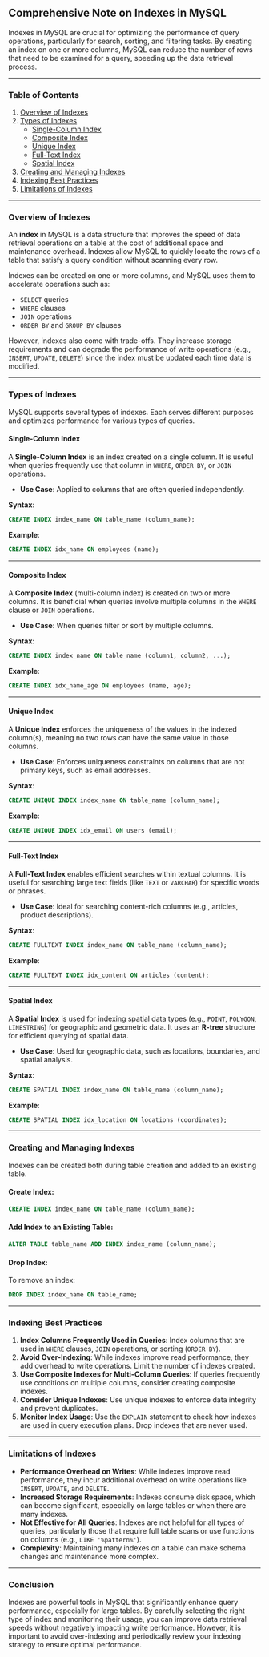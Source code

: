 ## Comprehensive Note on Indexes in MySQL

Indexes in MySQL are crucial for optimizing the performance of query operations, particularly for search, sorting, and filtering tasks. By creating an index on one or more columns, MySQL can reduce the number of rows that need to be examined for a query, speeding up the data retrieval process.

---

### Table of Contents

1. [Overview of Indexes](#overview-of-indexes)
2. [Types of Indexes](#types-of-indexes)
   - [Single-Column Index](#single-column-index)
   - [Composite Index](#composite-index)
   - [Unique Index](#unique-index)
   - [Full-Text Index](#full-text-index)
   - [Spatial Index](#spatial-index)
3. [Creating and Managing Indexes](#creating-and-managing-indexes)
4. [Indexing Best Practices](#indexing-best-practices)
5. [Limitations of Indexes](#limitations-of-indexes)

---

### Overview of Indexes

An **index** in MySQL is a data structure that improves the speed of data retrieval operations on a table at the cost of additional space and maintenance overhead. Indexes allow MySQL to quickly locate the rows of a table that satisfy a query condition without scanning every row.

Indexes can be created on one or more columns, and MySQL uses them to accelerate operations such as:

- `SELECT` queries
- `WHERE` clauses
- `JOIN` operations
- `ORDER BY` and `GROUP BY` clauses

However, indexes also come with trade-offs. They increase storage requirements and can degrade the performance of write operations (e.g., `INSERT`, `UPDATE`, `DELETE`) since the index must be updated each time data is modified.

---

### Types of Indexes

MySQL supports several types of indexes. Each serves different purposes and optimizes performance for various types of queries.

#### Single-Column Index

A **Single-Column Index** is an index created on a single column. It is useful when queries frequently use that column in `WHERE`, `ORDER BY`, or `JOIN` operations.

- **Use Case**: Applied to columns that are often queried independently.

**Syntax**:
```sql
CREATE INDEX index_name ON table_name (column_name);
```

**Example**:
```sql
CREATE INDEX idx_name ON employees (name);
```

---

#### Composite Index

A **Composite Index** (multi-column index) is created on two or more columns. It is beneficial when queries involve multiple columns in the `WHERE` clause or `JOIN` operations.

- **Use Case**: When queries filter or sort by multiple columns.

**Syntax**:
```sql
CREATE INDEX index_name ON table_name (column1, column2, ...);
```

**Example**:
```sql
CREATE INDEX idx_name_age ON employees (name, age);
```

---

#### Unique Index

A **Unique Index** enforces the uniqueness of the values in the indexed column(s), meaning no two rows can have the same value in those columns.

- **Use Case**: Enforces uniqueness constraints on columns that are not primary keys, such as email addresses.

**Syntax**:
```sql
CREATE UNIQUE INDEX index_name ON table_name (column_name);
```

**Example**:
```sql
CREATE UNIQUE INDEX idx_email ON users (email);
```

---

#### Full-Text Index

A **Full-Text Index** enables efficient searches within textual columns. It is useful for searching large text fields (like `TEXT` or `VARCHAR`) for specific words or phrases.

- **Use Case**: Ideal for searching content-rich columns (e.g., articles, product descriptions).

**Syntax**:
```sql
CREATE FULLTEXT INDEX index_name ON table_name (column_name);
```

**Example**:
```sql
CREATE FULLTEXT INDEX idx_content ON articles (content);
```

---

#### Spatial Index

A **Spatial Index** is used for indexing spatial data types (e.g., `POINT`, `POLYGON`, `LINESTRING`) for geographic and geometric data. It uses an **R-tree** structure for efficient querying of spatial data.

- **Use Case**: Used for geographic data, such as locations, boundaries, and spatial analysis.

**Syntax**:
```sql
CREATE SPATIAL INDEX index_name ON table_name (column_name);
```

**Example**:
```sql
CREATE SPATIAL INDEX idx_location ON locations (coordinates);
```

---

### Creating and Managing Indexes

Indexes can be created both during table creation and added to an existing table.

#### Create Index:
```sql
CREATE INDEX index_name ON table_name (column_name);
```

#### Add Index to an Existing Table:
```sql
ALTER TABLE table_name ADD INDEX index_name (column_name);
```

#### Drop Index:
To remove an index:
```sql
DROP INDEX index_name ON table_name;
```

---

### Indexing Best Practices

1. **Index Columns Frequently Used in Queries**: Index columns that are used in `WHERE` clauses, `JOIN` operations, or sorting (`ORDER BY`).
2. **Avoid Over-Indexing**: While indexes improve read performance, they add overhead to write operations. Limit the number of indexes created.
3. **Use Composite Indexes for Multi-Column Queries**: If queries frequently use conditions on multiple columns, consider creating composite indexes.
4. **Consider Unique Indexes**: Use unique indexes to enforce data integrity and prevent duplicates.
5. **Monitor Index Usage**: Use the `EXPLAIN` statement to check how indexes are used in query execution plans. Drop indexes that are never used.

---

### Limitations of Indexes

- **Performance Overhead on Writes**: While indexes improve read performance, they incur additional overhead on write operations like `INSERT`, `UPDATE`, and `DELETE`.
- **Increased Storage Requirements**: Indexes consume disk space, which can become significant, especially on large tables or when there are many indexes.
- **Not Effective for All Queries**: Indexes are not helpful for all types of queries, particularly those that require full table scans or use functions on columns (e.g., `LIKE '%pattern%'`).
- **Complexity**: Maintaining many indexes on a table can make schema changes and maintenance more complex.

---

### Conclusion

Indexes are powerful tools in MySQL that significantly enhance query performance, especially for large tables. By carefully selecting the right type of index and monitoring their usage, you can improve data retrieval speeds without negatively impacting write performance. However, it is important to avoid over-indexing and periodically review your indexing strategy to ensure optimal performance.